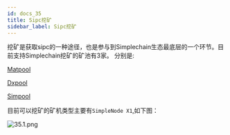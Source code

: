 ```yaml
---
id: docs_35
title: Sipc挖矿
sidebar_label: Sipc挖矿
---
```


挖矿是获取sipc的一种途径，也是参与到Simplechain生态最底层的一个环节。目前支持Simplechain挖矿的矿池有3家。
分别是:

[Matpool](https://matpool.io)

[Dxpool](https://www.dxpool.com/login)

[Simpool](https://simpool.sipc.vip)

目前可以挖矿的矿机类型主要有`SimpleNode X1`,如下图：

![35.1.png](https://i.loli.net/2020/05/14/QYqoukaKEGJHPXp.png)
